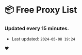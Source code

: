 # :package: Free Proxy List
### Updated every 15 minutes.

- Last updated: `2024-05-08 19:24`

:heart:
